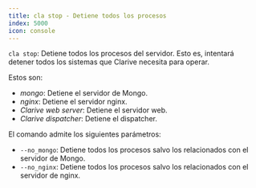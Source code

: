 ```yaml
---
title: cla stop - Detiene todos los procesos
index: 5000
icon: console
---
```


`cla stop`: Detiene todos los procesos del servidor. Esto es, intentará detener todos los sistemas que Clarive necesita
para operar.

Estos son:

- *mongo*: Detiene el servidor de Mongo.
- *nginx*: Detiene el servidor nginx.
- *Clarive web server*: Detiene el servidor web.
- *Clarive dispatcher*: Detiene el dispatcher.

El comando admite los siguientes parámetros:

- `--no_mongo`: Detiene todos los procesos salvo los relacionados con el servidor de Mongo.
- `--no_nginx`: Detiene todos los procesos salvo los relacionados con el servidor de nginx.
